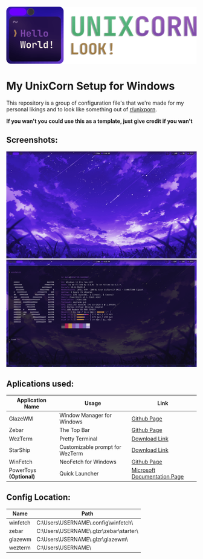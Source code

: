 <p align="center">
    <img src="resources/logo.png" width="800" alt="">
</p>

# My UnixCorn Setup for Windows

This repository is a group of configuration file's that 
we're made for my personal likings and to look like something out of [r/unixporn](https://www.reddit.com/r/unixporn/).

**If you wan't you could use this as a template, just give credit if you wan't**

## Screenshots:

<img src="resources/2.png" width="800" alt="">
<img src="resources/1.png" width="800" alt="">

## Aplications used:

| Application Name | Usage | Link |
| ------------- | ------------- | ------------ |
| GlazeWM  | Window Manager for Windows | [Github Page](https://github.com/glzr-io/glazewm) |
| Zebar  | The Top Bar | [Github Page](https://github.com/glzr-io/zebar) |
| WezTerm  | Pretty Terminal | [Download Link](https://wezfurlong.org/wezterm/index.html) |
| StarShip  | Customizable prompt for WezTerm | [Download Link](https://starship.rs/) |
| WinFetch  | NeoFetch for Windows | [Github Page](https://github.com/lptstr/winfetch) |
| PowerToys **(Optional)**  | Quick Launcher | [Microsoft Documentation Page](https://learn.microsoft.com/pt-br/windows/powertoys/) |

## Config Location:

| Name | Path |
| ------------- | ------------- |
| winfetch | C:\Users\USERNAME\\.config\winfetch\ |
| zebar  | C:\Users\USERNAME\\.glzr\zebar\starter\ |
| glazewm  | C:\Users\USERNAME\\.glzr\glazewm\ |
| wezterm  | C:\Users\USERNAME\ |

